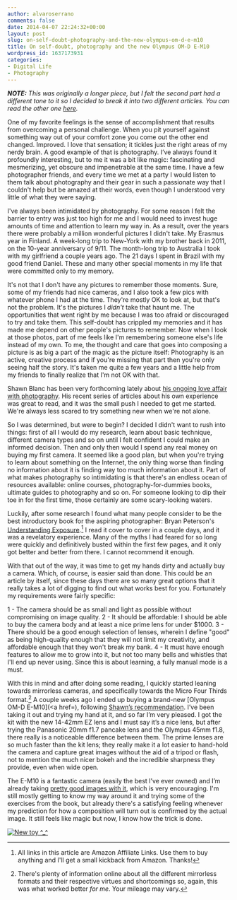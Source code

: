 ```yaml
---
author: alvaroserrano
comments: false
date: 2014-04-07 22:24:32+00:00
layout: post
slug: on-self-doubt-photography-and-the-new-olympus-om-d-e-m10
title: On self-doubt, photography and the new Olympus OM-D E-M10
wordpress_id: 1637173931
categories:
- Digital Life
- Photography
---
```


_**NOTE:** This was originally a longer piece, but I felt the second part had a different tone to it so I decided to break it into two different articles. You can read the other one [here](http://analogsenses.com/2014/04/07/the-broken-state-of-the-raw-file-format/)._

One of my favorite feelings is the sense of accomplishment that results from overcoming a personal challenge. When you pit yourself against something way out of your comfort zone you come out the other end changed. Improved. I love that sensation; it tickles just the right areas of my nerdy brain. A good example of that is photography. I’ve always found it profoundly interesting, but to me it was a bit like magic: fascinating and mesmerizing, yet obscure and impenetrable at the same time. I have a few photographer friends, and every time we met at a party I would listen to them talk about photography and their gear in such a passionate way that I couldn't help but be amazed at their words, even though I understood very little of what they were saying.

I've always been intimidated by photography. For some reason I felt the barrier to entry was just too high for me and I would need to invest huge amounts of time and attention to learn my way in. As a result, over the years there were probably a million wonderful pictures I didn't take. My Erasmus year in Finland. A week-long trip to New-York with my brother back in 2011, on the 10-year anniversary of 9/11. The month-long trip to Australia I took with my girlfriend a couple years ago. The 21 days I spent in Brazil with my good friend Daniel. These and many other special moments in my life that were committed only to my memory.

It's not that I don't have any pictures to remember those moments. Sure, some of my friends had nice cameras, and I also took a few pics with whatever phone I had at the time. They're mostly OK to look at, but that's not the problem. It's the pictures I _didn't_ take that haunt me. The opportunities that went right by me because I was too afraid or discouraged to try and take them. This self-doubt has crippled my memories and it has made me depend on other people's pictures to remember. Now when I look at those photos, part of me feels like I'm remembering someone else's life instead of my own. To me, the thought and care that goes into composing a picture is as big a part of the magic as the picture itself: Photography is an active, creative process and if you're missing that part then you're only seeing half the story. It's taken me quite a few years and a little help from my friends to finally realize that I'm not OK with that.

Shawn Blanc has been very forthcoming lately about [his ongoing love affair with photography](http://shawnblanc.net/2013/11/olympus-e-pl5-one-year-review/). His recent series of articles about his own experience was great to read, and it was the small push I needed to get me started. We're always less scared to try something new when we're not alone.

So I was determined, but were to begin? I decided I didn't want to rush into things: first of all I would do my research, learn about basic technique, different camera types and so on until I felt confident I could make an informed decision. Then and only then would I spend any real money on buying my first camera. It seemed like a good plan, but when you're trying to learn about something on the Internet, the only thing worse than finding no information about it is finding way too much information about it. Part of what makes photography so intimidating is that there's an endless ocean of resources available: online courses, photography-for-dummies books, ultimate guides to photography and so on. For someone looking to dip their toe in for the first time, those certainly are some scary-looking waters.

Luckily, after some research I found what many people consider to be the best introductory book for the aspiring photographer: Bryan Peterson's [Understanding Exposure](http://www.amazon.com/gp/product/B004FEFS5E/ref=as_li_tf_tl?ie=UTF8&camp=1789&creative=9325&creativeASIN=B004FEFS5E&linkCode=as2&tag=analogsens-20).[^1] I read it cover to cover in a couple days, and it was a revelatory experience. Many of the myths I had feared for so long were quickly and definitively busted within the first few pages, and it only got better and better from there. I cannot recommend it enough.

[^1]: All links in this article are Amazon Affiliate Links. Use them to buy anything and I'll get a small kickback from Amazon. Thanks!

With that out of the way, it was time to get my hands dirty and actually buy a camera. Which, of course, is easier said than done. This could be an article by itself, since these days there are so many great options that it really takes a lot of digging to find out what works best for you. Fortunately my requirements were fairly specific:

1 - The camera should be as small and light as possible without compromising on image quality.
2 - It should be affordable: I should be able to buy the camera body and at least a nice prime lens for under $1000.
3 - There should be a good enough selection of lenses, wherein I define "good" as being high-quality enough that they will not limit my creativity, and affordable enough that they won't break my bank.
4 - It must have enough features to allow me to grow into it, but not too many bells and whistles that I'll end up never using. Since this is about learning, a fully manual mode is a must.

With this in mind and after doing some reading, I quickly started leaning towards mirrorless cameras, and specifically towards the Micro Four Thirds format.[^2] A couple weeks ago I ended up buying a brand-new [Olympus OM-D E-M10](<a href=), following [Shawn’s recommendation](https://twitter.com/shawnblanc/status/446658338286075904). I’ve been taking it out and trying my hand at it, and so far I’m very pleased. I got the kit with the new 14-42mm EZ lens and I must say it’s a nice lens, but after trying the Panasonic 20mm f1.7 pancake lens and the Olympus 45mm f1.8, there really is a noticeable difference between them. The prime lenses are so much faster than the kit lens; they really make it a lot easier to hand-hold the camera and capture great images without the aid of a tripod or flash, not to mention the much nicer bokeh and the incredible sharpness they provide, even when wide open.

[^2]: There's plenty of information online about all the different mirrorless formats and their respective virtues and shortcomings so, again, this was what worked better _for me_. Your mileage may vary.

The E-M10 is a fantastic camera (easily the best I’ve ever owned) and I’m already taking [pretty good images with it](https://www.flickr.com/photos/analogsenses/sets/72157643602683235/), which is very encouraging. I'm still mostly getting to know my way around it and trying some of the exercises from the book, but already there's a satisfying feeling whenever my prediction for how a composition will turn out is confirmed by the actual image. It still feels like magic but now, I know how the trick is done.

[![New toy ^_^](https://farm8.staticflickr.com/7226/13451182905_a9df1e4eb6.jpg)](https://www.flickr.com/photos/analogsenses/13451182905)

